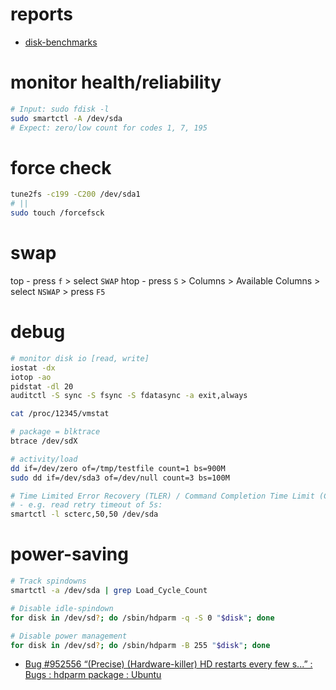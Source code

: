 # reports

- [disk-benchmarks](./reports/disk-benchmarks.md)

# monitor health/reliability

```bash
# Input: sudo fdisk -l
sudo smartctl -A /dev/sda
# Expect: zero/low count for codes 1, 7, 195
```

# force check

```bash
tune2fs -c199 -C200 /dev/sda1
# ||
sudo touch /forcefsck
```

# swap

top - press `f` > select `SWAP`
htop - press `S` > Columns > Available Columns > select `NSWAP` > press `F5`

# debug

```bash
# monitor disk io [read, write]
iostat -dx
iotop -ao
pidstat -dl 20
auditctl -S sync -S fsync -S fdatasync -a exit,always

cat /proc/12345/vmstat

# package = blktrace
btrace /dev/sdX

# activity/load
dd if=/dev/zero of=/tmp/testfile count=1 bs=900M
sudo dd if=/dev/sda3 of=/dev/null count=3 bs=100M

# Time Limited Error Recovery (TLER) / Command Completion Time Limit (CCTL)
# - e.g. read retry timeout of 5s:
smartctl -l scterc,50,50 /dev/sda
```

# power-saving

```bash
# Track spindowns
smartctl -a /dev/sda | grep Load_Cycle_Count

# Disable idle-spindown
for disk in /dev/sd?; do /sbin/hdparm -q -S 0 "$disk"; done

# Disable power management
for disk in /dev/sd?; do /sbin/hdparm -B 255 "$disk"; done
```

- [Bug \#952556 “\(Precise\) \(Hardware\-killer\) HD restarts every few s\.\.\.” : Bugs : hdparm package : Ubuntu](https://bugs.launchpad.net/ubuntu/+source/hdparm/+bug/952556)

